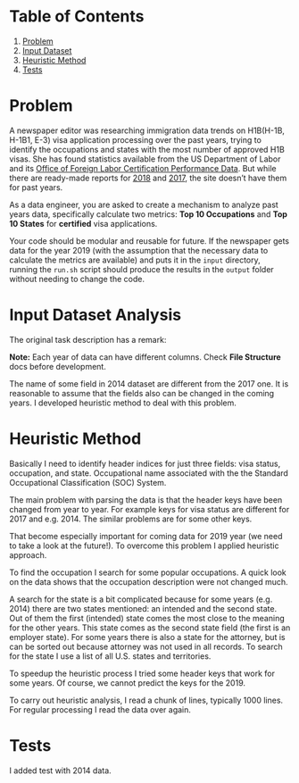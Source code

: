 # Table of Contents
1. [Problem](README.md#problem)
2. [Input Dataset](README.md#input-dataset-analysis)
3. [Heuristic Method](README.md#heuristic-method)
3. [Tests](README.md#tests)

# Problem

A newspaper editor was researching immigration data trends on H1B(H-1B, H-1B1, E-3) visa application processing over the past years, trying to identify the occupations and states with the most number of approved H1B visas. She has found statistics available from the US Department of Labor and its [Office of Foreign Labor Certification Performance Data](https://www.foreignlaborcert.doleta.gov/performancedata.cfm#dis). But while there are ready-made reports for [2018](https://www.foreignlaborcert.doleta.gov/pdf/PerformanceData/2018/H-1B_Selected_Statistics_FY2018_Q4.pdf) and [2017](https://www.foreignlaborcert.doleta.gov/pdf/PerformanceData/2017/H-1B_Selected_Statistics_FY2017.pdf), the site doesn’t have them for past years.

As a data engineer, you are asked to create a mechanism to analyze past years data, specifically calculate two metrics: **Top 10 Occupations** and **Top 10 States** for **certified** visa applications.

Your code should be modular and reusable for future. If the newspaper gets data for the year 2019 (with the assumption that the necessary data to calculate the metrics are available) and puts it in the `input` directory, running the `run.sh` script should produce the results in the `output` folder without needing to change the code.

# Input Dataset Analysis

The original task description has a remark:

**Note:** Each year of data can have different columns. Check **File Structure** docs before development.

The name of some field in 2014 dataset are different from the 2017 one. It is reasonable to assume that the fields also can be changed in the coming years. I developed heuristic method to deal with this problem.

# Heuristic Method

Basically I need to identify header indices for just three fields: visa status, occupation, and state.
Occupational name associated with the the Standard Occupational Classification (SOC) System.

The main problem with parsing the data is that the header keys have been changed from year to year. For example keys for visa status are different for 2017 and e.g. 2014. The similar problems are for some other keys.

That become especially important for coming data for 2019 year (we need to take a look at the future!).
To overcome this problem I applied heuristic approach.

To find the occupation I search for some popular occupations. A quick look on the data shows that the occupation description were not changed much.

A search for the state is a bit complicated because for some years (e.g. 2014) there are two states mentioned: an intended and the second state. Out of them the first (intended) state comes the most close to the meaning for the other years. This state comes as the second state field (the first is an employer state). For some years there is also a state for the attorney, but is can be sorted out because attorney was not used in all records. To search for the state I use a list of all U.S. states and territories.

To speedup the heuristic process I tried some header keys that work for some years. Of course, we cannot predict the keys for the 2019.

To carry out heuristic analysis, I read a chunk of lines, typically 1000 lines. For regular processing I read the data over again.

# Tests

I added test with 2014 data.
